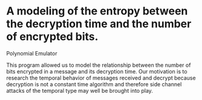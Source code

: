 # A modeling of the entropy between the decryption time and the number of encrypted bits.
Polynomial Emulator

This program allowed us to model the relationship between the number of bits encrypted in a message and its decryption time. Our motivation is to research the temporal behavior of messages received and decrypt because decryption is not a constant time algorithm and therefore side channel attacks of the temporal type may well be brought into play.
